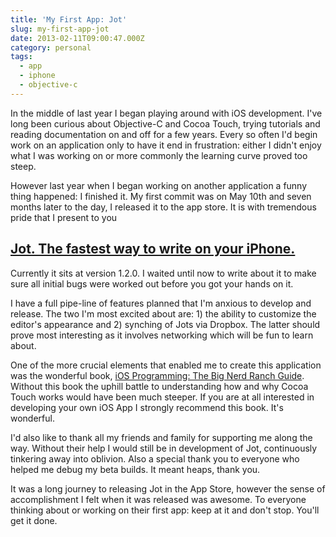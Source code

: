 ```yaml
---
title: 'My First App: Jot'
slug: my-first-app-jot
date: 2013-02-11T09:00:47.000Z
category: personal
tags:
  - app
  - iphone
  - objective-c
---
```


<p>In the middle of last year I began playing around with iOS development. I've long been curious about Objective-C and Cocoa Touch, trying tutorials and reading documentation on and off for a few years. Every so often I'd begin work on an application only to have it end in frustration: either I didn't enjoy what I was working on or more commonly the learning curve proved too steep.</p>

<p>However last year when I began working on another application a funny thing happened: I finished it. My first commit was on May 10th and seven months later to the day, I released it to the app store. It is with tremendous pride that I present to you</p>

<h2><a href="http://harrywolff.com/jot/"> Jot. The fastest way to write on your iPhone.</a></h2>

<div style="clear:both">
</div>

<p>Currently it sits at version 1.2.0. I waited until now to write about it to make sure all initial bugs were worked out before you got your hands on it.</p>

<p>I have a full pipe-line of features planned that I'm anxious to develop and release. The two I'm most excited about are: 1) the ability to customize the editor's appearance and 2) synching of Jots via Dropbox. The latter should prove most interesting as it involves networking which will be fun to learn about.</p>

<p>One of the more crucial elements that enabled me to create this application was the wonderful book, <a href="http://www.bignerdranch.com/book/ios_programming_the_big_nerd_ranch_guide_rd_edition_">iOS Programming: The Big Nerd Ranch Guide</a>. Without this book the uphill battle to understanding how and why Cocoa Touch works would have been much steeper. If you are at all interested in developing your own iOS App I strongly recommend this book. It's wonderful.</p>

<p>I'd also like to thank all my friends and family for supporting me along the way. Without their help I would still be in development of Jot, continuously tinkering away into oblivion. Also a special thank you to everyone who helped me debug my beta builds. It meant heaps, thank you.</p>

<p>It was a long journey to releasing Jot in the App Store, however the sense of accomplishment I felt when it was released was awesome. To everyone thinking about or working on their first app: keep at it and don't stop. You'll get it done.</p>
